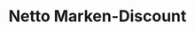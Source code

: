 ---
title: "Netto Marken-Discount"
url: /chemnitz/netto-marken-discount-annaberger-strasse/
shop: Supermarkt
---